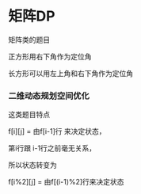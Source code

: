 # 矩阵DP



矩阵类的题目

正方形用右下角作为定位角

长方形可以用左上角和右下角作为定位角

  
  


### 二维动态规划空间优化



这类题目特点

f\[i\]\[j\] = 由f\[i-1\]行 来决定状态，

第i行跟 i-1行之前毫无关系，

所以状态转变为

f\[i%2\]\[j\] = 由f\[\(i-1\)%2\]行来决定状态

